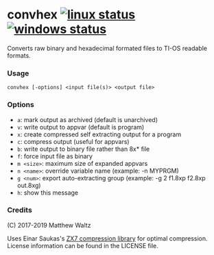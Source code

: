 # convhex [![linux status](https://travis-ci.org/mateoconlechuga/convhex.svg?branch=master)](https://travis-ci.org/mateoconlechuga/convhex) [![windows status](https://ci.appveyor.com/api/projects/status/ufus9k2qyy6o5a8p/branch/master?svg=true)](https://ci.appveyor.com/project/MattWaltz/convhex/branch/master)


Converts raw binary and hexadecimal formated files to TI-OS readable formats.

### Usage

```convhex [-options] <input file(s)> <output file>```

### Options

* `a`: mark output as archived (default is unarchived)
* `v`: write output to appvar (default is program)
* `x`: create compressed self extracting output for a program
* `c`: compress output (useful for appvars)
* `b`: write output to binary file rather than 8x* file
* `f`: force input file as binary
* `m <size>`: maximum size of expanded appvars
* `n <name>`: override variable name (example: -n MYPRGM)
* `g <num>`: export auto-extracting group (example: -g 2 f1.8xp f2.8xp out.8xg)
* `h`: show this message

### Credits

(C) 2017-2019 Matthew Waltz

Uses Einar Saukas's [ZX7 compression library](http://www.worldofspectrum.org/infoseekid.cgi?id=0027996) for optimal compression.
License information can be found in the LICENSE file.
